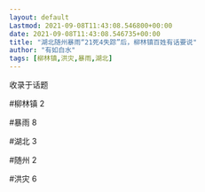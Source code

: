 ```yaml
---
layout: default
Lastmod: 2021-09-08T11:43:08.546800+00:00
date: 2021-09-08T11:43:08.546735+00:00
title: "湖北随州暴雨“21死4失踪”后，柳林镇百姓有话要说"
author: "有如白水"
tags: [柳林镇,洪灾,暴雨,湖北]
---
```


收录于话题

#柳林镇 2

#暴雨 8

#湖北 3

#随州 2

#洪灾 6

